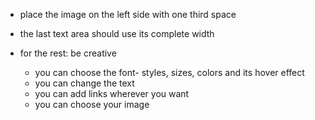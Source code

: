 - place the image on the left side with one third space
- the last text area should use its complete width

- for the rest: be creative
    - you can choose the font- styles, sizes, colors and its hover effect
    - you can change the text
    - you can add links wherever you want
    - you can choose your image